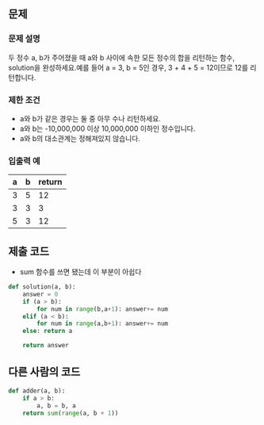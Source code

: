 ## 문제

### **문제 설명**

두 정수 a, b가 주어졌을 때 a와 b 사이에 속한 모든 정수의 합을 리턴하는 함수, solution을 완성하세요.예를 들어 a = 3, b = 5인 경우, 3 + 4 + 5 = 12이므로 12를 리턴합니다.

### 제한 조건

- a와 b가 같은 경우는 둘 중 아무 수나 리턴하세요.
- a와 b는 -10,000,000 이상 10,000,000 이하인 정수입니다.
- a와 b의 대소관계는 정해져있지 않습니다.

### 입출력 예

| a | b | return |
| --- | --- | --- |
| 3 | 5 | 12 |
| 3 | 3 | 3 |
| 5 | 3 | 12 |

## 제출 코드

- sum 함수를 쓰면 됐는데 이 부분이 아쉽다

```python
def solution(a, b):
    answer = 0
    if (a > b): 
        for num in range(b,a+1): answer+= num
    elif (a < b): 
        for num in range(a,b+1): answer+= num
    else: return a

    return answer
```

## 다른 사람의 코드

```python
def adder(a, b):
    if a > b:
        a, b = b, a
    return sum(range(a, b + 1))
```